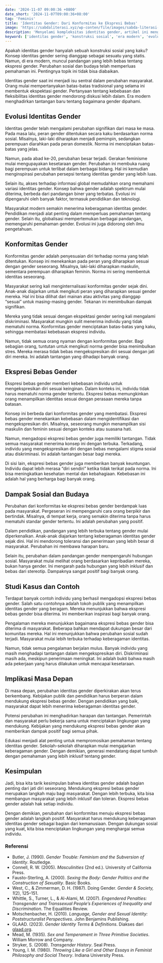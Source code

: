 ```yaml
---
date: '2024-11-07 09:00:36 +0800'
date_short: '2024-11-07T09:00:36+08:00'
tag: 'Feminis'
title: 'Identitas Gender: Dari Konformitas ke Ekspresi Bebas'
image: 'https://sabdaliterasi.xyz/wp-conten/file/images/sabda-literasi-identitas-gender-dari-konformitas-ke-ekspresi-bebas.jpg'
description: 'Menyelami kompleksitas identitas gender, artikel ini mengeksplorasi konstruksi sosial, tantangan, dan dampak yang dihadapi individu dalam mengekspresikan diri.'
keyword: ['identitas gender', 'konstruksi sosial', 'era modern', 'evolusi gender', 'perubahan sosial', 'sejarah gender']
---
```

<p>Apakah identitas gender hanyalah sebuah konstruksi sosial yang kaku? Konsep identitas gender sering dianggap sebagai sesuatu yang statis. Namun, di era modern, muncul pandangan yang lebih bebas tentang ekspresi gender. Perubahan sosial dan budaya telah memperluas pemahaman ini. Pentingnya topik ini tidak bisa diabaikan.</p><p>Identitas gender saat ini menjadi isu sentral dalam perubahan masyarakat. Orang mulai mempertanyakan batas-batas tradisional yang selama ini membentuk ekspektasi gender. Pertanyaan tentang kebebasan dan fleksibilitas identitas gender mendorong diskusi lebih dalam. Era modern menghadirkan tantangan baru tentang bagaimana gender dipahami.</p><h2>Evolusi Identitas Gender</h2><p>Identitas gender telah mengalami perubahan signifikan dari masa ke masa. Pada masa lalu, peran gender ditentukan secara kaku berdasarkan norma sosial. Misalnya, laki-laki diharapkan menjadi pemimpin, sedangkan perempuan diarahkan pada peran domestik. Norma ini menciptakan batas-batas yang jelas.</p><p>Namun, pada abad ke-20, perubahan besar terjadi. Gerakan feminisme mulai mengupayakan kesetaraan gender. Perubahan ini membuka ruang bagi perempuan untuk terlibat dalam berbagai bidang. Hal ini kemudian menginspirasi perubahan persepsi tentang identitas gender yang lebih luas.</p><p>Selain itu, akses terhadap informasi global memudahkan orang memahami variasi identitas gender. Konsep bahwa gender adalah spektrum mulai diterima, berbeda dari pandangan biner yang terbatas. Evolusi ini dipengaruhi oleh banyak faktor, termasuk pendidikan dan teknologi.</p><p>Masyarakat modern semakin menerima keberagaman identitas gender. Pendidikan menjadi alat penting dalam memperluas pemahaman tentang gender. Selain itu, globalisasi mempertemukan berbagai pandangan, memengaruhi pemahaman gender. Evolusi ini juga didorong oleh ilmu pengetahuan.</p><h2>Konformitas Gender</h2><p>Konformitas gender adalah penyesuaian diri terhadap norma yang telah ditentukan. Konsep ini menekankan pada peran yang diharapkan sesuai dengan gender seseorang. Misalnya, laki-laki diharapkan maskulin, sementara perempuan diharapkan feminin. Norma ini sering membentuk identitas seseorang.</p><p>Masyarakat sering kali menginternalisasi konformitas gender sejak dini. Anak-anak diajarkan untuk mengikuti peran yang diharapkan sesuai gender mereka. Hal ini bisa dilihat dari mainan atau aktivitas yang dianggap “sesuai” untuk masing-masing gender. Tekanan ini menimbulkan dampak signifikan.</p><p>Mereka yang tidak sesuai dengan ekspektasi gender sering kali mengalami diskriminasi. Masyarakat mungkin sulit menerima individu yang tidak mematuhi norma. Konformitas gender menciptakan batas-batas yang kaku, sehingga membatasi kebebasan ekspresi individu.</p><p>Namun, tidak semua orang nyaman dengan konformitas gender. Bagi sebagian orang, tuntutan untuk mengikuti norma gender bisa menimbulkan stres. Mereka merasa tidak bebas mengekspresikan diri sesuai dengan jati diri mereka. Ini adalah tantangan yang dihadapi banyak orang.</p><h2>Ekspresi Bebas Gender</h2><p>Ekspresi bebas gender memberi kebebasan individu untuk mengekspresikan diri sesuai keinginan. Dalam konteks ini, individu tidak harus mematuhi norma gender tertentu. Ekspresi bebas memungkinkan orang menampilkan identitas sesuai dengan perasaan mereka tanpa batasan.</p><p>Konsep ini berbeda dari konformitas gender yang membatasi. Ekspresi bebas gender menekankan kebebasan dalam mengidentifikasi dan mengekspresikan diri. Misalnya, seseorang mungkin menampilkan sisi maskulin dan feminin sesuai dengan konteks atau suasana hati.</p><p>Namun, mengadopsi ekspresi bebas gender juga memiliki tantangan. Tidak semua masyarakat menerima konsep ini dengan terbuka. Terkadang, individu yang mengekspresikan diri dengan bebas mengalami stigma sosial atau diskriminasi. Ini adalah tantangan besar bagi mereka.</p><p>Di sisi lain, ekspresi bebas gender juga memberikan banyak keuntungan. Individu dapat lebih merasa “diri sendiri” ketika tidak terikat pada norma. Ini bisa meningkatkan kesehatan mental dan kebahagiaan. Kebebasan ini adalah hal yang berharga bagi banyak orang.</p><h2>Dampak Sosial dan Budaya</h2><p>Perubahan dari konformitas ke ekspresi bebas gender berdampak luas pada masyarakat. Pergeseran ini mempengaruhi cara orang berpikir dan bertindak. Misalnya, di tempat kerja, orang semakin diterima tanpa harus mematuhi standar gender tertentu. Ini adalah perubahan yang positif.</p><p>Dalam pendidikan, pandangan yang lebih terbuka tentang gender mulai diperkenalkan. Anak-anak diajarkan tentang keberagaman identitas gender sejak dini. Hal ini mendorong toleransi dan penerimaan yang lebih besar di masyarakat. Perubahan ini membawa harapan baru.</p><p>Selain itu, perubahan dalam pandangan gender mempengaruhi hubungan sosial. Masyarakat mulai melihat orang berdasarkan kepribadian mereka, bukan hanya gender. Ini mengarah pada hubungan yang lebih inklusif dan bebas dari stereotip. Dampaknya sangat positif bagi banyak orang.</p><h2>Studi Kasus dan Contoh</h2><p>Terdapat banyak contoh individu yang berhasil mengadopsi ekspresi bebas gender. Salah satu contohnya adalah tokoh publik yang menampilkan identitas gender yang beragam. Mereka menunjukkan bahwa ekspresi bebas gender bisa diterima. Ini memberikan inspirasi bagi banyak orang.</p><p>Pengalaman mereka menunjukkan bagaimana ekspresi bebas gender bisa diterima di masyarakat. Beberapa bahkan mendapat dukungan besar dari komunitas mereka. Hal ini menunjukkan bahwa perubahan sosial sudah terjadi. Masyarakat mulai lebih terbuka terhadap keberagaman identitas.</p><p>Namun, tidak semua pengalaman berjalan mulus. Banyak individu yang masih menghadapi tantangan dalam mengekspresikan diri. Diskriminasi masih ada, meskipun penerimaan meningkat. Ini adalah bukti bahwa masih ada pekerjaan yang harus dilakukan untuk mencapai kesetaraan.</p><h2>Implikasi Masa Depan</h2><p>Di masa depan, perubahan identitas gender diperkirakan akan terus berkembang. Kebijakan publik dan pendidikan harus berperan dalam mendukung ekspresi bebas gender. Dengan pendidikan yang baik, masyarakat dapat lebih menerima keberagaman identitas gender.</p><p>Potensi perubahan ini menghadirkan harapan dan tantangan. Pemerintah dan masyarakat perlu bekerja sama untuk menciptakan lingkungan yang mendukung. Kebijakan yang mendukung ekspresi bebas gender akan memberikan dampak positif bagi semua pihak.</p><p>Edukasi menjadi alat penting untuk mempromosikan pemahaman tentang identitas gender. Sekolah-sekolah diharapkan mulai mengajarkan keberagaman gender. Dengan demikian, generasi mendatang dapat tumbuh dengan pemahaman yang lebih inklusif tentang gender.</p><h2>Kesimpulan</h2><p>Jadi, bisa kita tarik kesimpulan bahwa identitas gender adalah bagian penting dari jati diri seseorang. Mendukung ekspresi bebas gender merupakan langkah maju bagi masyarakat. Dengan lebih terbuka, kita bisa membangun masyarakat yang lebih inklusif dan toleran. Ekspresi bebas gender adalah hak setiap individu.</p><p>Dengan demikian, perubahan dari konformitas menuju ekspresi bebas gender adalah langkah positif. Masyarakat harus mendukung keberagaman identitas gender sebagai bagian dari kemanusiaan. Dengan dukungan sosial yang kuat, kita bisa menciptakan lingkungan yang menghargai semua individu.</p><h3>Referensi</h3><ul><li>Butler, J. (1990). <em>Gender Trouble: Feminism and the Subversion of Identity</em>. Routledge.</li><li>Connell, R. W. (2005). <em>Masculinities</em> (2nd ed.). University of California Press.</li><li>Fausto-Sterling, A. (2000). <em>Sexing the Body: Gender Politics and the Construction of Sexuality</em>. Basic Books.</li><li>West, C., &amp; Zimmerman, D. H. (1987). Doing Gender. <em>Gender &amp; Society, 1</em>(2), 125–151.</li><li>Whittle, S., Turner, L., &amp; Al-Alami, M. (2007). <em>Engendered Penalties: Transgender and Transsexual People’s Experiences of Inequality and Discrimination</em>. The Equalities Review.</li><li>Motschenbacher, H. (2010). <em>Language, Gender and Sexual Identity: Poststructuralist Perspectives</em>. John Benjamins Publishing.</li><li>GLAAD. (2023). <em>Gender Identity Terms &amp; Definitions</em>. Diakses dari <a href="https://www.glaad.org" target="_blank" rel="nofollow noopener noreferrer">glaad.org</a>.</li><li>Mead, M. (1935). <em>Sex and Temperament in Three Primitive Societies</em>. William Morrow and Company.</li><li>Stryker, S. (2008). <em>Transgender History</em>. Seal Press.</li><li>Young, I. M. (1980). <em>Throwing Like a Girl and Other Essays in Feminist Philosophy and Social Theory</em>. Indiana University Press.</li></ul>
